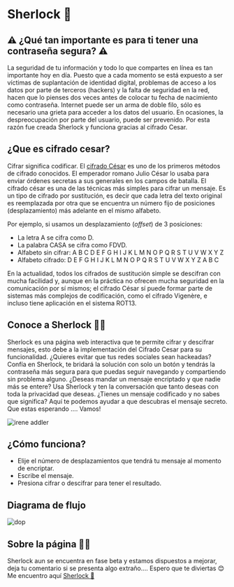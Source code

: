 # Sherlock 🔎

## ⚠️ ¿Qué tan importante es para ti tener una contraseña segura? ⚠️

La seguridad de tu información y todo lo que compartes en línea es tan importante hoy en día.  Puesto que a cada momento se está expuesto a ser víctimas de suplantación de identidad digital, problemas de acceso a los datos por parte de terceros (hackers) y la falta de seguridad en la red, hacen que lo pienses dos veces antes de colocar tu fecha de nacimiento como contraseña. Internet puede ser un arma de doble filo, sólo es necesario una grieta para acceder a los datos del usuario. En ocasiones, la despreocupación por parte del usuario, puede ser prevenido. Por esta razón fue creada Sherlock y funciona gracias al cifrado Cesar.

## ¿Que es cifrado cesar?

Cifrar significa codificar. El [cifrado César](https://en.wikipedia.org/wiki/Caesar_cipher) es uno de los primeros métodos de cifrado conocidos. El emperador romano Julio César lo usaba para enviar órdenes secretas a sus generales en los campos de batalla.
El cifrado césar es una de las técnicas más simples para cifrar un mensaje. Es un tipo de cifrado por sustitución, es decir que cada letra del texto original es reemplazada por otra que se encuentra un número fijo de posiciones (desplazamiento) más adelante en el mismo alfabeto.

Por ejemplo, si usamos un desplazamiento (_offset_) de 3 posiciones:

- La letra A se cifra como D.
- La palabra CASA se cifra como FDVD.
- Alfabeto sin cifrar: A B C D E F G H I J K L M N O P Q R S T U V W X Y Z
- Alfabeto cifrado: D E F G H I J K L M N O P Q R S T U V W X Y Z A B C

En la actualidad, todos los cifrados de sustitución simple se descifran con mucha facilidad y, aunque en la práctica no ofrecen mucha seguridad en la comunicación por sí mismos; el cifrado César sí puede formar parte de sistemas más complejos de codificación, como el cifrado Vigenère, e incluso tiene aplicación en el sistema ROT13.

## Conoce a Sherlock 🕵️‍♂️

Sherlock es una página web interactiva que te permite cifrar y descifrar mensajes, esto debe a la implementación del Cifrado Cesar para su funcionalidad. ¿Quieres evitar que tus redes sociales sean hackeadas? Confía en Sherlock, te bridará la solución con solo un botón y tendrás la contraseña más segura para que puedas seguir navegando y compartiendo sin problema alguno. ¿Deseas mandar un mensaje encriptado y que nadie más se entere? Usa Sherlock y ten la conversación que tanto deseas con toda la privacidad que deseas. ¿Tienes un mensaje codificado y no sabes que significa? Aquí te podemos ayudar a que descubras el mensaje secreto. 
Que estas esperando …. Vamos!

![irene addler](https://media.nbclosangeles.com/images/694*367/YAexhibitMisha.jpg)

## ¿Cómo funciona?

- Elije el número de desplazamientos que tendrá tu mensaje al momento de encriptar.
- Escribe el mensaje.
- Presiona cifrar o descifrar para tener el resultado.

## Diagrama de flujo 
![dop](https://www.lucidchart.com/publicSegments/view/c3588f50-d4ad-4abb-b179-47496ba00f0a/image.jpeg)

## Sobre la página 👩‍💻

Sherlock aun se encuentra en fase beta y estamos dispuestos a mejorar, deja tu comentario si se presenta algo extraño.... Espero que te diviertas &#128522; Me encuentro aquí
[Sherlock 🔎](https://anaiste.github.io/LIM009-Cipher/src/index.html)

